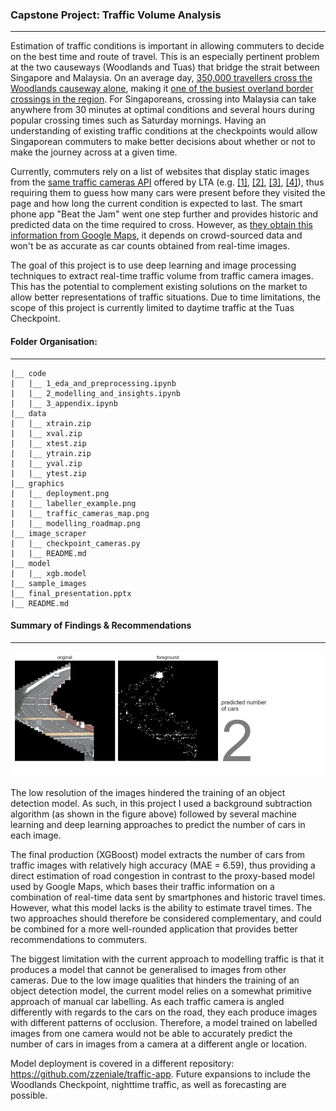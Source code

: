 ### Capstone Project: Traffic Volume Analysis
---

Estimation of traffic conditions is important in allowing commuters to decide on the best time and route of travel. This is an especially pertinent problem at the two causeways (Woodlands and Tuas) that bridge the strait between Singapore and Malaysia. On an average day, [350,000 travellers cross the Woodlands causeway alone](https://www.straitstimes.com/singapore/a-look-at-woodlands-checkpoint-singapores-first-and-last-line-of-defence), making it [one of the busiest overland border crossings in the region](https://infographics.channelnewsasia.com/interactive/causewayjam/index.html). For Singaporeans, crossing into Malaysia can take anywhere from 30 minutes at optimal conditions and several hours during popular crossing times such as Saturday mornings. Having an understanding of existing traffic conditions at the checkpoints would allow Singaporean commuters to make better decisions about whether or not to make the journey across at a given time. 

Currently, commuters rely on a list of websites that display static images from the [same traffic cameras API](https://data.gov.sg/dataset/traffic-images) offered by LTA (e.g. [[1]](https://www.onemotoring.com.sg/content/onemotoring/home/driving/traffic_information/traffic-cameras/kje.html#trafficCameras), [[2]](http://www.jalanow.com/johor-singapore-live-traffic-cam.htm), [[3]](https://www.sgmytaxi.com/traffic-camera/), [[4]](http://www.checkpoint.sg/)), thus requiring them to guess how many cars were present before they visited the page and how long the current condition is expected to last. The smart phone app "Beat the Jam" went one step further and provides historic and predicted data on the time required to cross. However, as [they obtain this information from Google Maps](https://causewayjam.wordpress.com/2016/03/02/beat-the-jam-version-2-0-is-live/), it depends on crowd-sourced data and won't be as accurate as car counts obtained from real-time images.

The goal of this project is to use deep learning and image processing techniques to extract real-time traffic volume from traffic camera images. This has the potential to complement existing solutions on the market to allow better representations of traffic situations. Due to time limitations, the scope of this project is currently limited to daytime traffic at the Tuas Checkpoint. 

#### Folder Organisation:
---
    |__ code
    |   |__ 1_eda_and_preprocessing.ipynb   
    |   |__ 2_modelling_and_insights.ipynb
    |   |__ 3_appendix.ipynb     
    |__ data
    |   |__ xtrain.zip
    |   |__ xval.zip
    |   |__ xtest.zip    
    |   |__ ytrain.zip
    |   |__ yval.zip
    |   |__ ytest.zip
    |__ graphics
    |   |__ deployment.png
    |   |__ labeller_example.png
    |   |__ traffic_cameras_map.png
    |   |__ modelling_roadmap.png
    |__ image_scraper
    |   |__ checkpoint_cameras.py
    |   |__ README.md
    |__ model
    |   |__ xgb.model
    |__ sample_images
    |__ final_presentation.pptx
    |__ README.md


#### Summary of Findings & Recommendations
---
<p align="center">
    <img src="./graphics/background_sub_predictions.gif" width=500>
</p>

The low resolution of the images hindered the training of an object detection model. As such, in this project I used a background subtraction algorithm (as shown in the figure above) followed by several machine learning and deep learning approaches to predict the number of cars in each image.

The final production (XGBoost) model extracts the number of cars from traffic images with relatively high accuracy (MAE = 6.59), thus providing a direct estimation of road congestion in contrast to the proxy-based model used by Google Maps, which bases their traffic information on a combination of real-time data sent by smartphones and historic travel times. However, what this model lacks is the ability to estimate travel times. The two approaches should therefore be considered complementary, and could be combined for a more well-rounded application that provides better recommendations to commuters.

The biggest limitation with the current approach to modelling traffic is that it produces a model that cannot be generalised to images from other cameras. Due to the low image qualities that hinders the training of an object detection model, the current model relies on a somewhat primitive approach of manual car labelling. As each traffic camera is angled differently with regards to the cars on the road, they each produce images with different patterns of occlusion. Therefore, a model trained on labelled images from one camera would not be able to accurately predict the number of cars in images from a camera at a different angle or location.

Model deployment is covered in a different repository: https://github.com/zzeniale/traffic-app. Future expansions to include the Woodlands Checkpoint, nighttime traffic, as well as forecasting are possible.